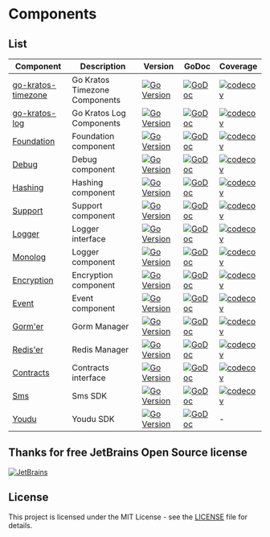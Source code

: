 # Components

## List

| Component                                                                | Description                   | Version                                                                                                                                                | GoDoc                                                                                                                                          | Coverage                                                                                                                                                                  |
|--------------------------------------------------------------------------|-------------------------------|--------------------------------------------------------------------------------------------------------------------------------------------------------|------------------------------------------------------------------------------------------------------------------------------------------------|---------------------------------------------------------------------------------------------------------------------------------------------------------------------------|
| [go-kratos-timezone](https://github.com/go-packagist/go-kratos-timezone) | Go Kratos Timezone Components | [![Go Version](https://badgen.net/github/release/go-packagist/go-kratos-timezone/stable)](https://github.com/go-packagist/go-kratos-timezone/releases) | [![GoDoc](https://pkg.go.dev/badge/github.com/go-packagist/go-kratos-timezone)](https://pkg.go.dev/github.com/go-packagist/go-kratos-timezone) | [![codecov](https://codecov.io/gh/go-packagist/go-kratos-timezone/branch/master/graph/badge.svg?token=5TWGQ9DIRU)](https://codecov.io/gh/go-packagist/go-kratos-timezone) |
| [go-kratos-log](https://github.com/go-packagist/go-kratos-log)           | Go Kratos Log Components      | [![Go Version](https://badgen.net/github/release/go-packagist/go-kratos-log/stable)](https://github.com/go-packagist/go-kratos-log/releases)           | [![GoDoc](https://pkg.go.dev/badge/github.com/go-packagist/go-kratos-log)](https://pkg.go.dev/github.com/go-packagist/go-kratos-log)           | [![codecov](https://codecov.io/gh/go-packagist/go-kratos-log/branch/master/graph/badge.svg?token=5TWGQ9DIRU)](https://codecov.io/gh/go-packagist/go-kratos-log)           |
| [Foundation](https://github.com/go-packagist/foundation)                 | Foundation component          | [![Go Version](https://badgen.net/github/release/go-packagist/foundation/stable)](https://github.com/go-packagist/foundation/releases)                 | [![GoDoc](https://pkg.go.dev/badge/github.com/go-packagist/foundation)](https://pkg.go.dev/github.com/go-packagist/foundation)                 | [![codecov](https://codecov.io/gh/go-packagist/foundation/branch/master/graph/badge.svg?token=5TWGQ9DIRU)](https://codecov.io/gh/go-packagist/foundation)                 |
| [Debug](https://github.com/go-packagist/debug)                           | Debug component               | [![Go Version](https://badgen.net/github/release/go-packagist/debug/stable)](https://github.com/go-packagist/debug/releases)                           | [![GoDoc](https://pkg.go.dev/badge/github.com/go-packagist/debug)](https://pkg.go.dev/github.com/go-packagist/debug)                           | [![codecov](https://codecov.io/gh/go-packagist/debug/branch/master/graph/badge.svg?token=5TWGQ9DIRU)](https://codecov.io/gh/go-packagist/debug)                           |
| [Hashing](https://github.com/go-packagist/hashing)                       | Hashing component             | [![Go Version](https://badgen.net/github/release/go-packagist/hashing/stable)](https://github.com/go-packagist/hashing/releases)                       | [![GoDoc](https://pkg.go.dev/badge/github.com/go-packagist/hashing/v2)](https://pkg.go.dev/github.com/go-packagist/hashing/v2)                 | [![codecov](https://codecov.io/gh/go-packagist/hashing/branch/master/graph/badge.svg?token=5TWGQ9DIRU)](https://codecov.io/gh/go-packagist/hashing)                       |
| [Support](https://github.com/go-packagist/support)                       | Support component             | [![Go Version](https://badgen.net/github/release/go-packagist/support/stable)](https://github.com/go-packagist/support/releases)                       | [![GoDoc](https://pkg.go.dev/badge/github.com/go-packagist/support)](https://pkg.go.dev/github.com/go-packagist/support)                       | [![codecov](https://codecov.io/gh/go-packagist/support/branch/master/graph/badge.svg?token=5TWGQ9DIRU)](https://codecov.io/gh/go-packagist/support)                       |
| [Logger](https://github.com/go-packagist/logger)                         | Logger interface              | [![Go Version](https://badgen.net/github/release/go-packagist/logger/stable)](https://github.com/go-packagist/logger/releases)                         | [![GoDoc](https://pkg.go.dev/badge/github.com/go-packagist/logger)](https://pkg.go.dev/github.com/go-packagist/logger)                         | [![codecov](https://codecov.io/gh/go-packagist/logger/branch/master/graph/badge.svg?token=5TWGQ9DIRU)](https://codecov.io/gh/go-packagist/logger)                         |
| [Monolog](https://github.com/go-packagist/monolog)                       | Logger component              | [![Go Version](https://badgen.net/github/release/go-packagist/monolog/stable)](https://github.com/go-packagist/monolog/releases)                       | [![GoDoc](https://pkg.go.dev/badge/github.com/go-packagist/monolog)](https://pkg.go.dev/github.com/go-packagist/monolog)                       | [![codecov](https://codecov.io/gh/go-packagist/monolog/branch/master/graph/badge.svg?token=5TWGQ9DIRU)](https://codecov.io/gh/go-packagist/monolog)                       |
| [Encryption](https://github.com/go-packagist/encryption)                 | Encryption component          | [![Go Version](https://badgen.net/github/release/go-packagist/encryption/stable)](https://github.com/go-packagist/encryption/releases)                 | [![GoDoc](https://pkg.go.dev/badge/github.com/go-packagist/encryption)](https://pkg.go.dev/github.com/go-packagist/encryption)                 | [![codecov](https://codecov.io/gh/go-packagist/encryption/branch/master/graph/badge.svg?token=5TWGQ9DIRU)](https://codecov.io/gh/go-packagist/encryption)                 |
| [Event](https://github.com/go-packagist/event)                           | Event component               | [![Go Version](https://badgen.net/github/release/go-packagist/event/stable)](https://github.com/go-packagist/event/releases)                           | [![GoDoc](https://pkg.go.dev/badge/github.com/go-packagist/event/v3)](https://pkg.go.dev/github.com/go-packagist/event/v3)                     | [![codecov](https://codecov.io/gh/go-packagist/event/branch/master/graph/badge.svg?token=5TWGQ9DIRU)](https://codecov.io/gh/go-packagist/event)                           |
| [Gorm'er](https://github.com/go-packagist/gormer)                        | Gorm Manager                  | [![Go Version](https://badgen.net/github/release/go-packagist/gormer/stable)](https://github.com/go-packagist/gormer/releases)                         | [![GoDoc](https://pkg.go.dev/badge/github.com/go-packagist/gormer/v2)](https://pkg.go.dev/github.com/go-packagist/gormer/v2)                   | [![codecov](https://codecov.io/gh/go-packagist/gormer/branch/master/graph/badge.svg?token=5TWGQ9DIRU)](https://codecov.io/gh/go-packagist/gormer)                         |
| [Redis'er](https://github.com/go-packagist/rediser)                      | Redis Manager                 | [![Go Version](https://badgen.net/github/release/go-packagist/rediser/stable)](https://github.com/go-packagist/rediser/releases)                       | [![GoDoc](https://pkg.go.dev/badge/github.com/go-packagist/rediser)](https://pkg.go.dev/github.com/go-packagist/rediser)                       | [![codecov](https://codecov.io/gh/go-packagist/rediser/branch/master/graph/badge.svg?token=5TWGQ9DIRU)](https://codecov.io/gh/go-packagist/rediser)                       |
| [Contracts](https://github.com/go-packagist/contracts)                   | Contracts interface           | [![Go Version](https://badgen.net/github/release/go-packagist/contracts/stable)](https://github.com/go-packagist/contracts/releases)                   | [![GoDoc](https://pkg.go.dev/badge/github.com/go-packagist/contracts/v2)](https://pkg.go.dev/github.com/go-packagist/contracts/v2)             | [![codecov](https://codecov.io/gh/go-packagist/contracts/branch/master/graph/badge.svg?token=5TWGQ9DIRU)](https://codecov.io/gh/go-packagist/contracts)                   |
| [Sms](https://github.com/go-packagist/sms)                               | Sms SDK                       | [![Go Version](https://badgen.net/github/release/go-packagist/sms/stable)](https://github.com/go-packagist/sms/releases)                               | [![GoDoc](https://pkg.go.dev/badge/github.com/go-packagist/sms)](https://pkg.go.dev/github.com/go-packagist/sms)                               | [![codecov](https://codecov.io/gh/go-packagist/sms/branch/master/graph/badge.svg?token=5TWGQ9DIRU)](https://codecov.io/gh/go-packagist/sms)                               |
| [Youdu](https://github.com/go-packagist/youdu)                           | Youdu SDK                     | [![Go Version](https://badgen.net/github/release/go-packagist/youdu/stable)](https://github.com/go-packagist/youdu/releases)                           | [![GoDoc](https://pkg.go.dev/badge/github.com/go-packagist/youdu)](https://pkg.go.dev/github.com/go-packagist/youdu)                           | -                                                                                                                                                                         |


## Thanks for free JetBrains Open Source license

[![JetBrains](https://resources.jetbrains.com/storage/products/company/brand/logos/jb_beam.svg)](https://www.jetbrains.com/?from=go-packagist)

## License

This project is licensed under the MIT License - see the [LICENSE](LICENSE) file for details.
